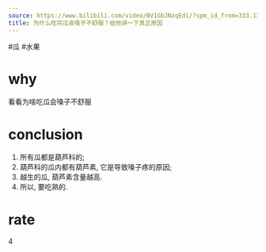 ```yaml
---
source: https://www.bilibili.com/video/BV1GbJNzqEdi/?spm_id_from=333.1387.favlist.content.click&vd_source=549bde2564979641a5f0adbcfa529b0a
title: 为什么吃完瓜会嗓子不舒服？给他讲一下真正原因
---
```


#瓜 #水果 
# why
看看为啥吃瓜会嗓子不舒服

# conclusion
1. 所有瓜都是葫芦科的;
2. 葫芦科的瓜内都有葫芦素, 它是导致嗓子疼的原因;
3. 越生的瓜, 葫芦素含量越高.
4. 所以, 要吃熟的.

# rate
4